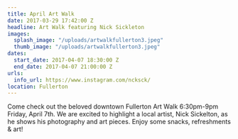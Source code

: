 ```yaml
---
title: April Art Walk
date: 2017-03-29 17:42:00 Z
headline: Art Walk featuring Nick Sickleton
images:
  splash_image: "/uploads/artwalkfullerton3.jpeg"
  thumb_image: "/uploads/artwalkfullerton3.jpeg"
dates:
  start_date: 2017-04-07 18:30:00 Z
  end_date: 2017-04-07 21:00:00 Z
urls:
  info_url: https://www.instagram.com/ncksck/
location: Fullerton
---
```


Come check out the beloved downtown Fullerton Art Walk 6:30pm-9pm Friday, April 7th. We are excited to highlight a local artist, Nick Sickelton, as he shows his photography and art pieces. Enjoy some snacks, refreshments & art! 
